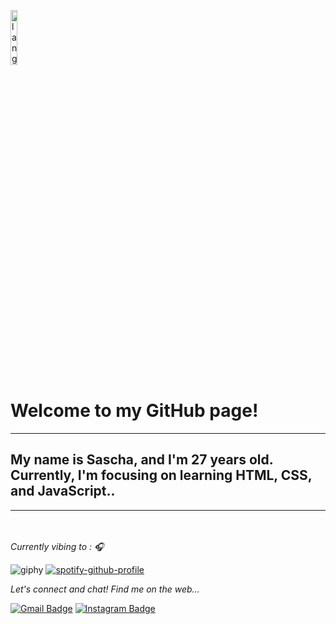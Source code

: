 <p align="left"><img width=15%" src="https://github.com/alansmathew/alansmathew/raw/master/lang.gif" alt="lang image here" /></p>

<h1>Welcome to my GitHub page!</h1>
  
---
  
<h2>My name is Sascha, and I'm 27 years old. Currently, I'm focusing on learning HTML, CSS, and JavaScript..</h2>
  
---


<i><br><br> Currently vibing to : 🎧  </strong></p></i>
![giphy](https://github.com/SaschaMartins/SaschaMartins/assets/133873834/95463767-4fb3-4862-b602-4c1204e791c9)
[![spotify-github-profile](https://spotify-github-profile.vercel.app/api/view?uid=1147080650&cover_image=true&theme=novatorem&show_offline=false&background_color=121212&interchange=false&bar_color=1300ff&bar_color_cover=false)](https://spotify-github-profile.vercel.app/api/view?uid=1147080650&redirect=true)
  
<i>Let's connect and chat! Find me on the web...</i>
  
[![Gmail Badge](https://img.shields.io/badge/-saschamartins95-c14438?style=flat-square&logo=Gmail&logoColor=white&link=mailto:saschamartins95@gmail.com)](mailto:saschamartins95@gmail.com)
[![Instagram Badge](https://img.shields.io/badge/-@sascha_martins-purple?style=flat&logo=instagram&logoColor=white&link=https://instagram.com/sascha_martins/)](https://instagram.com/sascha_martins) 
